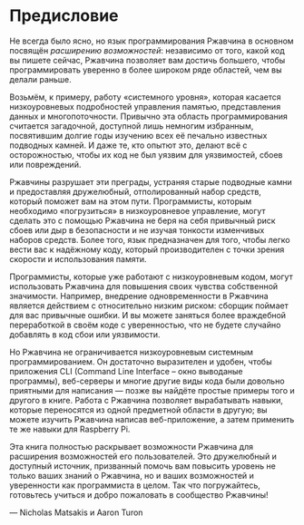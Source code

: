 # Предисловие

Не всегда было ясно, но язык программирования Ржавчина в основном посвящён *расширению возможностей*: независимо от того, какой код вы пишете сейчас, Ржавчина позволяет вам достичь большего, чтобы программировать уверенно в более широком ряде областей, чем вы делали раньше.

Возьмём, к примеру, работу «системного уровня», которая касается низкоуровневых подробностей управления памятью, представления данных и многопоточности. Привычно эта область программирования считается загадочной, доступной лишь немногим избранным, посвятившим долгие годы изучению всех её печально известных подводных камней. И даже те, кто опытют это, делают всё с осторожностью, чтобы их код не был уязвим для уязвимостей, сбоев или повреждений.

Ржавчины разрушает эти преграды, устраняя старые подводные камни и предоставляя дружелюбный, отполированный набор средств, который поможет вам на этом пути. Программисты, которым необходимо «погрузиться» в низкоуровневое управление, могут сделать это с помощью Ржавчина не беря на себя привычный риск сбоев или дыр в безопасности и не изучая тонкости изменчивых наборов средств. Более того, язык предназначен для того, чтобы легко вести вас к надёжному коду, который производителен с точки зрения скорости и использования памяти.

Программисты, которые уже работают с низкоуровневым кодом, могут использовать Ржавчина для повышения своих чувства собственной значимости. Например, внедрение одновременности в Ржавчина является действием с относительно низким риском: сборщик поймает для вас привычные ошибки. И вы можете заняться более враждебной переработкой в своём коде с уверенностью, что не будете случайно добавлять в код сбои или уязвимости.

Но Ржавчина не ограничивается низкоуровневым системным программированием. Он достаточно выразителен и удобен, чтобы приложения CLI (Command Line Interface – окно выводаные программы), веб-серверы и многие другие виды кода были довольно приятными для написания — позже вы найдёте простые примеры того и другого в книге. Работа с Ржавчина позволяет вырабатывать навыки, которые переносятся из одной предметной области в другую; вы можете изучить Ржавчина написав веб-приложение, а затем применить те же навыки для Raspberry Pi.

Эта книга полностью раскрывает возможности Ржавчина для расширения возможностей его пользователей. Это дружелюбный и доступный источник, призванный помочь вам повысить уровень не только ваших знаний о Ржавчина, но и ваших возможностей и уверенности как программиста в целом. Так что погружайтесь, готовьтесь учиться и добро пожаловать в сообщество Ржавчины!

— Nicholas Matsakis и Aaron Turon
